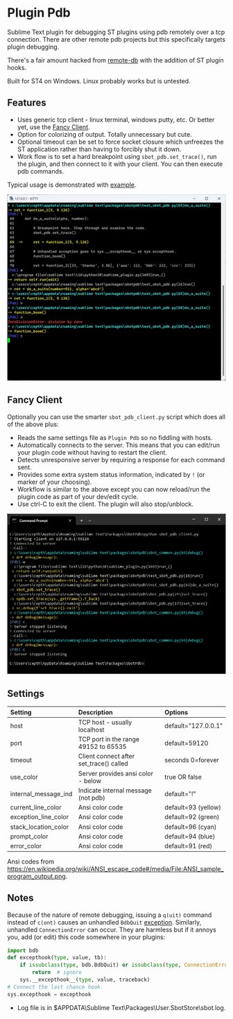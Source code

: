 # Plugin Pdb

Sublime Text plugin for debugging ST plugins using pdb remotely over a tcp
connection. There are other remote pdb projects but this specifically targets
plugin debugging.

There's a fair amount hacked from [remote-db](https://github.com/ionelmc/python-remote-pdb)
with the addition of ST plugin hooks.

Built for ST4 on Windows. Linux probably works but is untested.

## Features

- Uses generic tcp client - linux terminal, windows putty, etc. Or better yet, use the [Fancy Client](#fancy-client).
- Option for colorizing of output. Totally unnecessary but cute.
- Optional timeout can be set to force socket closure which unfreezes the ST application rather
  than having to forcibly shut it down.
- Work flow is to set a hard breakpoint using `sbot_pdb.set_trace()`, run the plugin,
  and then connect to it with your client. You can then execute pdb commands.

Typical usage is demonstrated with [example](https://github.com/cepthomas/SbotPdb/blob/main/test_sbot_pdb.py).

![Plugin Pdb](cli1.png)

## Fancy Client

Optionally you can use the smarter `sbot_pdb_client.py` script which does all of the above plus:
- Reads the same settings file as `Plugin Pdb` so no fiddling with hosts.
- Automatically connects to the server. This means that you can edit/run your plugin code
  without having to restart the client.
- Detects unresponsive server by requiring a response for each command sent.
- Provides some extra system status information, indicated by `!` (or marker of your choosing).
- Workflow is similar to the above except you can now reload/run the plugin code as part of your dev/edit cycle.
- Use ctrl-C to exit the client. The plugin will also stop/unblock.

![Fancy Client](cli2.png)

## Settings

| Setting              | Description                              | Options              |
| :--------            | :-------                                 | :------              |
| host                 | TCP host - usually localhost             | default="127.0.0.1"  |
| port                 | TCP port in the range 49152 to 65535     | default=59120        |
| timeout              | Client connect after set_trace() called  | seconds 0=forever    |
| use_color            | Server provides ansi color - below       | true OR false        |
| internal_message_ind | Indicate internal message (not pdb)      | default="!"          |
| current_line_color   | Ansi color code                          | default=93 (yellow)  |
| exception_line_color | Ansi color code                          | default=92 (green)   |
| stack_location_color | Ansi color code                          | default=96 (cyan)    |
| prompt_color         | Ansi color code                          | default=94 (blue)    |
| error_color          | Ansi color code                          | default=91 (red)     |

Ansi codes from https://en.wikipedia.org/wiki/ANSI_escape_code#/media/File:ANSI_sample_program_output.png.


## Notes

Because of the nature of remote debugging, issuing a `q(uit)` command instead of `c(ont)` causes
an unhandled `BdbQuit` [exception](https://stackoverflow.com/a/34936583).
Similarly, unhandled `ConnectionError` can occur. They are harmless but if it annoys you,
add (or edit) this code somewhere in your plugins:
```python
import bdb
def excepthook(type, value, tb):
    if issubclass(type, bdb.BdbQuit) or issubclass(type, ConnectionError):
        return  # ignore
    sys.__excepthook__(type, value, traceback)
# Connect the last chance hook.
sys.excepthook = excepthook
```

- Log file is in $APPDATA\Sublime Text\Packages\User\.SbotStore\sbot.log.
